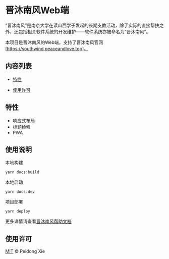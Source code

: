 # 晋沐南风Web端

“晋沐南风”是南京大学在读山西学子发起的长期支教活动，除了实际的直接帮扶之外，还包括相关软件系统的开发维护——软件系统亦被命名为“晋沐南风”。

本项目是晋沐南风的Web端，支持了晋沐南风官网[https://southwind.peaceandlove.top]。

## 内容列表

- [特性](#特性)

- [使用许可](#使用许可)

## 特性

- 响应式布局
- 标题检索
- PWA

## 使用说明

本地构建

``` shell
yarn docs:build
```

本地启动

``` shell
yarn docs:dev
```

项目部署
``` shell
yarn deploy
```

更多详情请查看[晋沐南风帮助文档](https://southwind.peaceandlove.top/help)

## 使用许可

[MIT](LICENSE) © Peidong Xie
